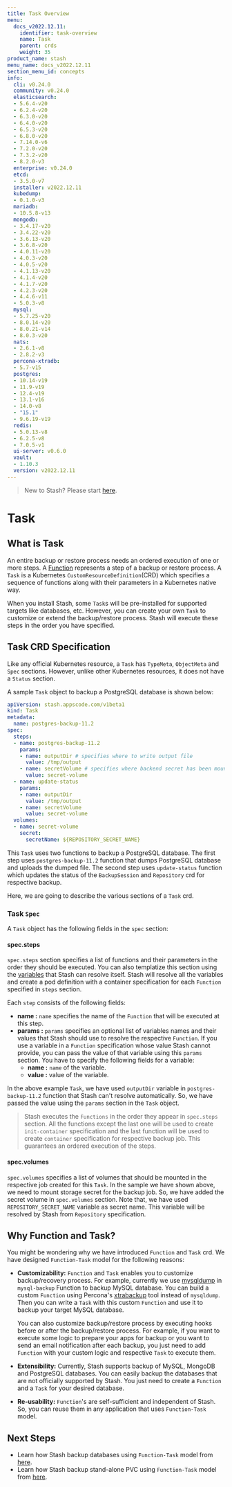 ```yaml
---
title: Task Overview
menu:
  docs_v2022.12.11:
    identifier: task-overview
    name: Task
    parent: crds
    weight: 35
product_name: stash
menu_name: docs_v2022.12.11
section_menu_id: concepts
info:
  cli: v0.24.0
  community: v0.24.0
  elasticsearch:
  - 5.6.4-v20
  - 6.2.4-v20
  - 6.3.0-v20
  - 6.4.0-v20
  - 6.5.3-v20
  - 6.8.0-v20
  - 7.14.0-v6
  - 7.2.0-v20
  - 7.3.2-v20
  - 8.2.0-v3
  enterprise: v0.24.0
  etcd:
  - 3.5.0-v7
  installer: v2022.12.11
  kubedump:
  - 0.1.0-v3
  mariadb:
  - 10.5.8-v13
  mongodb:
  - 3.4.17-v20
  - 3.4.22-v20
  - 3.6.13-v20
  - 3.6.8-v20
  - 4.0.11-v20
  - 4.0.3-v20
  - 4.0.5-v20
  - 4.1.13-v20
  - 4.1.4-v20
  - 4.1.7-v20
  - 4.2.3-v20
  - 4.4.6-v11
  - 5.0.3-v8
  mysql:
  - 5.7.25-v20
  - 8.0.14-v20
  - 8.0.21-v14
  - 8.0.3-v20
  nats:
  - 2.6.1-v8
  - 2.8.2-v3
  percona-xtradb:
  - 5.7-v15
  postgres:
  - 10.14-v19
  - 11.9-v19
  - 12.4-v19
  - 13.1-v16
  - 14.0-v8
  - "15.1"
  - 9.6.19-v19
  redis:
  - 5.0.13-v8
  - 6.2.5-v8
  - 7.0.5-v1
  ui-server: v0.6.0
  vault:
  - 1.10.3
  version: v2022.12.11
---
```


> New to Stash? Please start [here](/docs/v2022.12.11/concepts/README).

# Task

## What is Task

An entire backup or restore process needs an ordered execution of one or more steps. A [Function](/docs/v2022.12.11/concepts/crds/function/) represents a step of a backup or restore process. A `Task` is a Kubernetes `CustomResourceDefinition`(CRD) which specifies a sequence of functions along with their parameters in a Kubernetes native way.

When you install Stash, some `Task`s will be pre-installed for supported targets like databases, etc. However, you can create your own `Task` to customize or extend the backup/restore process. Stash will execute these steps in the order you have specified.

## Task CRD Specification

Like any official Kubernetes resource, a `Task` has `TypeMeta`, `ObjectMeta` and `Spec` sections. However, unlike other Kubernetes resources, it does not have a `Status` section.

A sample `Task` object to backup a PostgreSQL database is shown below:

```yaml
apiVersion: stash.appscode.com/v1beta1
kind: Task
metadata:
  name: postgres-backup-11.2
spec:
  steps:
  - name: postgres-backup-11.2
    params:
    - name: outputDir # specifies where to write output file
      value: /tmp/output
    - name: secretVolume # specifies where backend secret has been mounted
      value: secret-volume
  - name: update-status
    params:
    - name: outputDir
      value: /tmp/output
    - name: secretVolume
      value: secret-volume
  volumes:
  - name: secret-volume
    secret:
      secretName: ${REPOSITORY_SECRET_NAME}
```

This `Task` uses two functions to backup a PostgreSQL database. The first step uses `postgres-backup-11.2` function that dumps PostgreSQL database and uploads the dumped file. The second step uses `update-status` function which updates the status of the `BackupSession` and `Repository` crd for respective backup.

Here, we are going to describe the various sections of a `Task` crd.

### Task `Spec`

A `Task` object has the following fields in the `spec` section:

#### spec.steps

`spec.steps` section specifies a list of functions and their parameters in the order they should be executed. You can also templatize this section using the [variables](/docs/v2022.12.11/concepts/crds/function/#stash-provided-variables) that Stash can resolve itself. Stash will resolve all the variables and create a pod definition with a container specification for each `Function` specified in `steps` section.

Each `step` consists of the following fields:

- **name :** `name` specifies the name of the `Function` that will be executed at this step.
- **params :** `params` specifies an optional list of variables names and their values that Stash should use to resolve the respective `Function`. If you use a variable in a `Function` specification whose value Stash cannot provide, you can pass the value of that variable using this `params` section. You have to specify the following fields for a variable:
  - **name :** `name` of the variable.
  - **value :** value of the variable.

In the above example `Task`, we have used `outputDir` variable in `postgres-backup-11.2` function that Stash can't resolve automatically. So, we have passed the value using the `params` section in the `Task` object.

>Stash executes the `Functions` in the order they appear in `spec.steps` section. All the functions except the last one will be used to create `init-container` specification and the last function will be used to create `container` specification for respective backup job. This guarantees an ordered execution of the steps.

#### spec.volumes

`spec.volumes` specifies a list of volumes that should be mounted in the respective job created for this `Task`. In the sample we have shown above, we need to mount storage secret for the backup job. So, we have added the secret volume in `spec.volumes` section. Note that, we have used `REPOSITORY_SECRET_NAME` variable as secret name. This variable will be resolved by Stash from `Repository` specification.

## Why Function and Task?

You might be wondering why we have introduced `Function` and `Task` crd. We have designed `Function-Task` model for the following reasons:

- **Customizability:** `Function` and `Task` enables you to customize backup/recovery process. For example, currently we use [mysqldump](https://dev.mysql.com/doc/refman/8.0/en/mysqldump.html) in `mysql-backup` Function to backup MySQL database. You can build a custom `Function` using Percona's [xtrabackup](https://www.percona.com/software/mysql-database/percona-xtrabackup) tool instead of `mysqldump`. Then you can write a `Task` with this custom `Function` and use it to backup your target MySQL database.

  You can also customize backup/restore process by executing hooks before or after the backup/restore process. For example, if you want to execute some logic to prepare your apps for backup or you want to send an email notification after each backup, you just need to add `Function` with your custom logic and respective `Task` to execute them.

- **Extensibility:** Currently, Stash supports backup of MySQL, MongoDB and PostgreSQL databases. You can easily backup the databases that are not officially supported by Stash. You just need to create a `Function` and a `Task` for your desired database.

- **Re-usability:** `Function`'s are self-sufficient and independent of Stash. So, you can reuse them in any application that uses `Function-Task` model.

## Next Steps

- Learn how Stash backup databases using `Function-Task` model from [here](/docs/v2022.12.11/guides/addons/overview/).
- Learn how Stash backup stand-alone PVC using `Function-Task` model from [here](/docs/v2022.12.11/guides/volumes/overview/).
